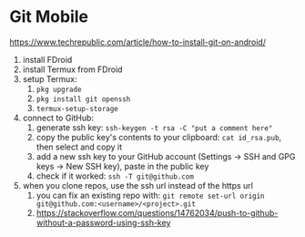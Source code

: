 # Git Mobile

https://www.techrepublic.com/article/how-to-install-git-on-android/

1. install FDroid
2. install Termux from FDroid
3. setup Termux:
    1. `pkg upgrade`
    2. `pkg install git openssh`
    3. `termux-setup-storage`
4. connect to GitHub:
    1. generate ssh key: `ssh-keygen -t rsa -C "put a comment here"`
    2. copy the public key's contents to your clipboard: `cat id_rsa.pub`, then select and copy it
    3. add a new ssh key to your GitHub account (Settings -> SSH and GPG keys -> New SSH key), paste in the public key
    4. check if it worked: `ssh -T git@github.com`
5. when you clone repos, use the ssh url instead of the https url
    1. you can fix an existing repo with: `git remote set-url origin git@github.com:<username>/<project>.git`
    2. https://stackoverflow.com/questions/14762034/push-to-github-without-a-password-using-ssh-key